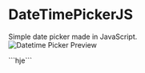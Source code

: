 # DateTimePickerJS
Simple date picker made in JavaScript.<br>
![Datetime Picker Preview](https://github.com/andem20/DateTimePickerJS/blob/master/preview.png)
<p>
  ```hje```
</p>
